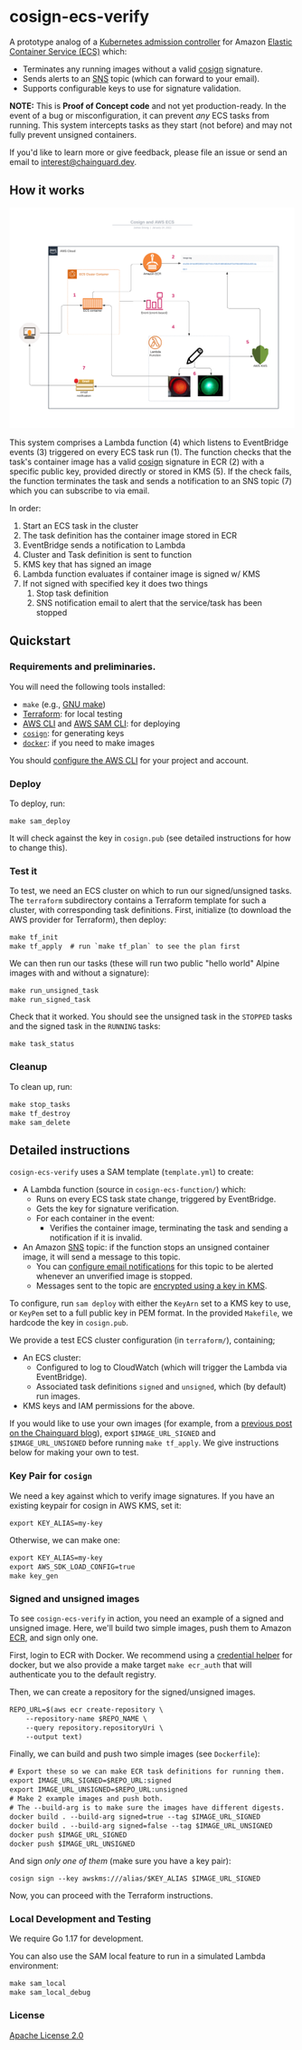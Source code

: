 # cosign-ecs-verify

A prototype analog of a [Kubernetes admission controller] for Amazon [Elastic
Container Service (ECS)][ECS] which:

- Terminates any running images without a valid [cosign] signature.
- Sends alerts to an [SNS] topic (which can forward to your email).
- Supports configurable keys to use for signature validation.

**NOTE:** This is **Proof of Concept code** and not yet production-ready. In the
event of a bug or misconfiguration, it can prevent *any* ECS tasks from running.
This system intercepts tasks as they start (not before) and may not fully
prevent unsigned containers.

If you'd like to learn more or give feedback, please file an issue or send an
email to [interest@chainguard.dev].

[Kubernetes admission controller]: https://kubernetes.io/docs/reference/access-authn-authz/admission-controllers/
[ECS]: https://aws.amazon.com/ecs/
[cosign]: https://github.com/sigstore/cosign
[KMS]: https://aws.amazon.com/kms/
[SNS]: https://aws.amazon.com/sns/
[interest@chainguard.dev]: mailto:interest@chainguard.dev

## How it works

![](aws-ecs-cosign-verify.png)

This system comprises a Lambda function (4) which listens to EventBridge events
(3) triggered on every ECS task run (1). The function checks that the task's
container image has a valid [cosign] signature in ECR (2) with a specific public
key, provided directly or stored in KMS (5). If the check fails, the function
terminates the task and sends a notification to an SNS topic (7) which you can
subscribe to via email.

In order:

1. Start an ECS task in the cluster
2. The task definition has the container image stored in ECR
3. EventBridge sends a notification to Lambda
4. Cluster and Task definition is sent to function 
5. KMS key that has signed an image 
6. Lambda function evaluates if container image is signed w/ KMS
7. If not signed with specified key it does two things
   1. Stop task definition
   2. SNS notification email to alert that the service/task has been stopped

## Quickstart

### Requirements and preliminaries.

You will need the following tools installed:

- `make` (e.g., [GNU make])
- [Terraform]: for local testing
- [AWS CLI] and [AWS SAM CLI]: for deploying
- [`cosign`]: for generating keys
- [`docker`]: if you need to make images

[AWS CLI]: https://aws.amazon.com/cli/
[AWS SAM CLI]: https://docs.aws.amazon.com/serverless-application-model/latest/developerguide/serverless-sam-cli-install.html
[GNU make]: https://www.gnu.org/software/make/
[Terraform]: https://www.terraform.io/downloads
[`cosign`]: https://github.com/sigstore/cosign
[`docker`]: https://docs.docker.com/get-docker/

You should [configure the AWS CLI] for your project and account.

[configure the AWS CLI]: https://docs.aws.amazon.com/cli/latest/reference/configure/

### Deploy
To deploy, run:

```shell
make sam_deploy
```

It will check against the key in `cosign.pub` (see detailed instructions for how
to change this).

### Test it

To test, we need an ECS cluster on which to run our signed/unsigned tasks.
The `terraform` subdirectory contains a Terraform template for such a cluster,
with corresponding task definitions. First, initialize (to download the AWS
provider for Terraform), then deploy:

``` shell
make tf_init
make tf_apply  # run `make tf_plan` to see the plan first
```

We can then run our tasks (these will run two public "hello world" Alpine images
with and without a signature):

``` shell
make run_unsigned_task
make run_signed_task
```

Check that it worked. You should see the unsigned task in the `STOPPED` tasks
and the signed task in the `RUNNING` tasks:

``` shell
make task_status
```

### Cleanup

To clean up, run:

``` shell
make stop_tasks
make tf_destroy
make sam_delete
```

## Detailed instructions

`cosign-ecs-verify` uses a SAM template (`template.yml`) to create:

- A Lambda function (source in `cosign-ecs-function/`) which:
  - Runs on every ECS task state change, triggered by EventBridge.
  - Gets the key for signature verification.
  - For each container in the event:
    - Verifies the container image, terminating the task and sending a
      notification if it is invalid.
- An Amazon [SNS] topic: if the function stops an unsigned container image, it
  will send a message to this topic.
  - You can [configure email notifications][sns-email] for this topic to be
    alerted whenever an unverified image is stopped.
  - Messages sent to the topic are [encrypted using a key in KMS][sns-kms].
  
To configure, run `sam deploy` with either the `KeyArn` set to a KMS key to use, or
`KeyPem` set to a full public key in PEM format. In the provided `Makefile`, we
hardcode the key in `cosign.pub`.

[SNS]: https://aws.amazon.com/sns/
[sns-email]: https://docs.aws.amazon.com/sns/latest/dg/sns-email-notifications.html
[sns-kms]: https://aws.amazon.com/blogs/compute/encrypting-messages-published-to-amazon-sns-with-aws-kms/

We provide a test ECS cluster configuration (in `terraform/`), containing;

- An ECS cluster:
  - Configured to log to CloudWatch (which will trigger the Lambda via EventBridge).
  - Associated task definitions `signed` and `unsigned`, which (by default) run images.
- KMS keys and IAM permissions for the above.

If you would like to use your own images (for example, from a [previous post on
the Chainguard blog][previous-blog]), export `$IMAGE_URL_SIGNED` and
`$IMAGE_URL_UNSIGNED` before running `make tf_apply`. We give instructions below
for making your own to test.

[previous-blog]: https://blog.chainguard.dev/cosign-image-signing-in-aws-codepipeline/

### Key Pair for `cosign`

We need a key against which to verify image signatures. If you have an existing keypair for cosign in AWS KMS, set it:

``` shell
export KEY_ALIAS=my-key
```

Otherwise, we can make one:

``` shell
export KEY_ALIAS=my-key
export AWS_SDK_LOAD_CONFIG=true
make key_gen
```

### Signed and unsigned images

To see `cosign-ecs-verify` in action, you need an example of a signed and
unsigned image. Here, we'll build two simple images, push them to Amazon [ECR],
and sign only one.

[ECR]: https://aws.amazon.com/ecr/

First, login to ECR with Docker. We recommend using a [credential helper] for
docker, but we also provide a make target `make ecr_auth` that will authenticate
you to the default registry.

[credential helper]: https://aws.amazon.com/blogs/compute/authenticating-amazon-ecr-repositories-for-docker-cli-with-credential-helper/

Then, we can create a repository for the signed/unsigned images.

```shell
REPO_URL=$(aws ecr create-repository \
    --repository-name $REPO_NAME \
    --query repository.repositoryUri \
    --output text)
```
Finally, we can build and push two simple images (see `Dockerfile`):

``` shell
# Export these so we can make ECR task definitions for running them.
export IMAGE_URL_SIGNED=$REPO_URL:signed
export IMAGE_URL_UNSIGNED=$REPO_URL:unsigned
# Make 2 example images and push both.
# The --build-arg is to make sure the images have different digests.
docker build . --build-arg signed=true --tag $IMAGE_URL_SIGNED
docker build . --build-arg signed=false --tag $IMAGE_URL_UNSIGNED
docker push $IMAGE_URL_SIGNED
docker push $IMAGE_URL_UNSIGNED
```

And sign *only one of them* (make sure you have a key pair):

``` shell
cosign sign --key awskms:///alias/$KEY_ALIAS $IMAGE_URL_SIGNED
```

Now, you can proceed with the Terraform instructions.

### Local Development and Testing

We require Go 1.17 for development.

You can also use the SAM local feature to run in a simulated Lambda environment:

``` shell
make sam_local
make sam_local_debug
```

### License

[Apache License 2.0](LICENSE)
